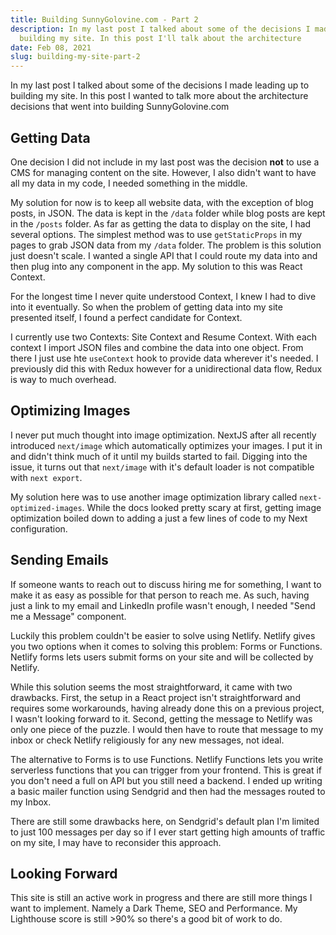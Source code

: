 ```yaml
---
title: Building SunnyGolovine.com - Part 2
description: In my last post I talked about some of the decisions I made when
  building my site. In this post I'll talk about the architecture
date: Feb 08, 2021
slug: building-my-site-part-2
---
```


In my last post I talked about some of the decisions I made leading up to
building my site. In this post I wanted to talk more about the architecture
decisions that went into building SunnyGolovine.com

## Getting Data

One decision I did not include in my last post was the decision **not** to use a
CMS for managing content on the site. However, I also didn't want to have all my
data in my code, I needed something in the middle.

My solution for now is to keep all website data, with the exception of blog
posts, in JSON. The data is kept in the `/data` folder while blog posts are kept
in the `/posts` folder. As far as getting the data to display on the site, I had
several options. The simplest method was to use `getStaticProps` in my pages to
grab JSON data from my `/data` folder. The problem is this solution just doesn't
scale. I wanted a single API that I could route my data into and then plug into
any component in the app. My solution to this was React Context.

For the longest time I never quite understood Context, I knew I had to dive into
it eventually. So when the problem of getting data into my site presented
itself, I found a perfect candidate for Context.

I currently use two Contexts: Site Context and Resume Context. With each context
I import JSON files and combine the data into one object. From there I just use
hte `useContext` hook to provide data wherever it's needed. I previously did
this with Redux however for a unidirectional data flow, Redux is way to much
overhead.

## Optimizing Images

I never put much thought into image optimization. NextJS after all recently
introduced `next/image` which automatically optimizes your images. I put it in
and didn't think much of it until my builds started to fail. Digging into the
issue, it turns out that `next/image` with it's default loader is not compatible
with `next export`.

My solution here was to use another image optimization library called
`next-optimized-images`. While the docs looked pretty scary at first, getting
image optimization boiled down to adding a just a few lines of code to my
Next configuration.

## Sending Emails

If someone wants to reach out to discuss hiring me for something, I want to make
it as easy as possible for that person to reach me. As such, having just a link
to my email and LinkedIn profile wasn't enough, I needed "Send me a Message"
component.

Luckily this problem couldn't be easier to solve using Netlify. Netlify gives
you two options when it comes to solving this problem: Forms or Functions.
Netlify forms lets users submit forms on your site and will be collected by
Netlify.

While this solution seems the most straightforward, it came with two
drawbacks. First, the setup in a React project isn't straightforward and
requires some workarounds, having already done this on a previous project, I
wasn't looking forward to it. Second, getting the message to Netlify was only
one piece of the puzzle. I would then have to route that message to my inbox or
check Netlify religiously for any new messages, not ideal.

The alternative to Forms is to use Functions. Netlify Functions lets you write
serverless functions that you can trigger from your frontend. This is great if
you don't need a full on API but you still need a backend. I ended up writing a
basic mailer function using Sendgrid and then had the messages routed to my
Inbox.

There are still some drawbacks here, on Sendgrid's default plan I'm limited to
just 100 messages per day so if I ever start getting high amounts of traffic on
my site, I may have to reconsider this approach.

## Looking Forward

This site is still an active work in progress and there are still more things I
want to implement. Namely a Dark Theme, SEO and Performance. My Lighthouse score
is still >90% so there's a good bit of work to do.
